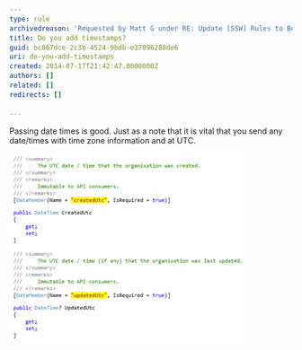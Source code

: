 ```yaml
---
type: rule
archivedreason: 'Requested by Matt G under RE: Update [SSW] Rules to Better WebAPI'
title: Do you add timestamps?
guid: bc067dce-2c3b-4524-9bdb-e37096288de6
uri: do-you-add-timestamps
created: 2014-07-17T21:42:47.0000000Z
authors: []
related: []
redirects: []

---
```


Passing date times is good. Just as a note that it is vital that you send any date/times with time zone information and at UTC.

<!--endintro-->

![Figure: Include date and time information](/rules/do-you-add-timestamps/timestamps.jpg)

